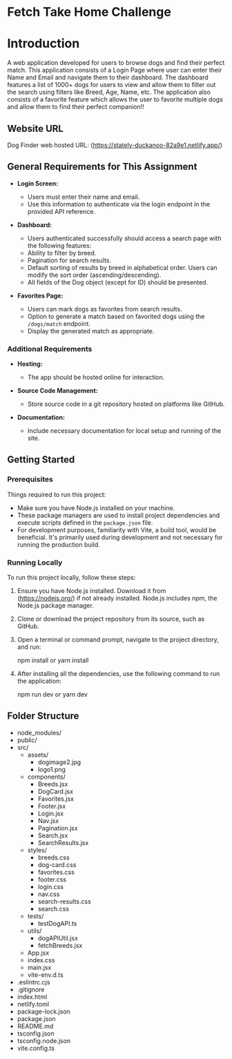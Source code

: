 # Fetch Take Home Challenge

# Introduction
A web application developed for users to browse dogs and find their perfect match. This application consists of a Login Page where user can enter their Name and Email and navigate them to their dashboard. The dashboard features a list of 1000+ dogs for users to view and allow them to filter out the search using filters like Breed, Age, Name, etc. The application also consists of a favorite feature which allows the user to favorite multiple dogs and allow them to find their perfect companion!!


## Website URL

Dog Finder web hosted URL: (https://stately-duckanoo-82a9e1.netlify.app/)

## General Requirements for This Assignment

- **Login Screen:**

  - Users must enter their name and email.
  - Use this information to authenticate via the login endpoint in the provided API reference.

- **Dashboard:**

    - Users authenticated successfully should access a search page with the following features:
    - Ability to filter by breed.
    - Pagination for search results.
    - Default sorting of results by breed in alphabetical order. Users can modify the sort order (ascending/descending).
    - All fields of the Dog object (except for ID) should be presented.

- **Favorites Page:**

  - Users can mark dogs as favorites from search results.
  - Option to generate a match based on favorited dogs using the `/dogs/match` endpoint.
  - Display the generated match as appropriate.

### Additional Requirements

- **Hosting:**

  - The app should be hosted online for interaction.

- **Source Code Management:**

  - Store source code in a git repository hosted on platforms like GitHub.

- **Documentation:**
  - Include necessary documentation for local setup and running of the site.

## Getting Started

### Prerequisites

Things required to run this project:

- Make sure you have Node.js installed on your machine.
- These package managers are used to install project dependencies and execute scripts defined in the `package.json` file.
- For development purposes, familiarity with Vite, a build tool, would be beneficial. It's primarily used during development and not necessary for running the production build.

### Running Locally

To run this project locally, follow these steps:

1. Ensure you have Node.js installed. Download it from (https://nodejs.org/) if not already installed. Node.js includes npm, the Node.js package manager.

2. Clone or download the project repository from its source, such as GitHub.

3. Open a terminal or command prompt, navigate to the project directory, and run:

   npm install or yarn install

4. After installing all the dependencies, use the following command to run the application:

   npm run dev or yarn dev

## Folder Structure

- node_modules/
- public/
- src/
  - assets/
    - dogimage2.jpg
    - logo1.png
  - components/
    - Breeds.jsx
    - DogCard.jsx
    - Favorites.jsx
    - Footer.jsx
    - Login.jsx
    - Nav.jsx
    - Pagination.jsx
    - Search.jsx
    - SearchResults.jsx
  - styles/
    - breeds.css
    - dog-card.css
    - favorites.css
    - footer.css
    - login.css
    - nav.css
    - search-results.css
    - search.css
  - tests/
    - testDogAPI.ts
  - utils/
    - dogAPIUtil.jsx
    - fetchBreeds.jsx
  - App.jsx
  - index.css
  - main.jsx
  - vite-env.d.ts
- .eslintrc.cjs
- .gitignore
- index.html
- netlify.toml
- package-lock.json
- package.json
- README.md
- tsconfig.json
- tsconfig.node.json
- vite.config.ts



